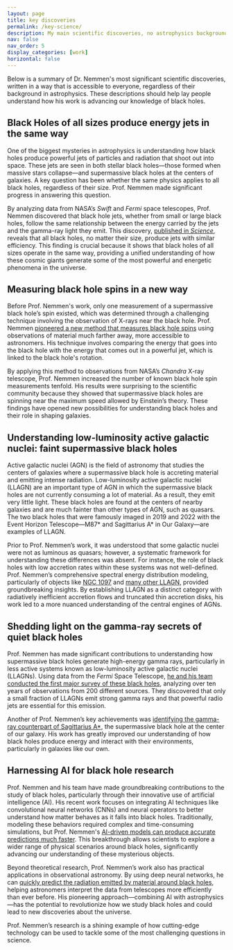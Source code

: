 ```yaml
---
layout: page
title: key discoveries
permalink: /key-science/
description: My main scientific discoveries, no astrophysics background required.
nav: false
nav_order: 5
display_categories: [work]
horizontal: false
---
```





Below is a summary of Dr. Nemmen's most significant scientific discoveries, written in a way that is accessible to everyone, regardless of their background in astrophysics. These descriptions should help lay people understand how his work is advancing our knowledge of black holes.

## Black Holes of all sizes produce energy jets in the same way 

One of the biggest mysteries in astrophysics is understanding how black holes produce powerful jets of particles and radiation that shoot out into space. These jets are seen in both stellar black holes—those formed when massive stars collapse—and supermassive black holes at the centers of galaxies. A key question has been whether the same physics applies to all black holes, regardless of their size. Prof. Nemmen made significant progress in answering this question.

By analyzing data from NASA’s *Swift* and *Fermi* space telescopes, Prof. Nemmen discovered that black hole jets, whether from small or large black holes, follow the same relationship between the energy carried by the jets and the gamma-ray light they emit. This discovery, [published in _Science_](https://ui.adsabs.harvard.edu/abs/2012Sci...338.1445N/abstract), reveals that all black holes, no matter their size, produce jets with similar efficiency. This finding is crucial because it shows that black holes of all sizes operate in the same way, providing a unified understanding of how these cosmic giants generate some of the most powerful and energetic phenomena in the universe.

## Measuring black hole spins in a new way

Before Prof. Nemmen's work, only one measurement of a supermassive black hole’s spin existed, which was determined through a challenging technique involving the observation of X-rays near the black hole. Prof. Nemmen [pioneered a new method that measures black hole spins](https://ui.adsabs.harvard.edu/abs/2007MNRAS.377.1652N/abstract) using observations of material much farther away, more accessible to astronomers. His technique involves comparing the energy that goes into the black hole with the energy that comes out in a powerful jet, which is linked to the black hole's rotation.

By applying this method to observations from NASA’s *Chandra* X-ray telescope, Prof. Nemmen increased the number of known black hole spin measurements tenfold. His results were surprising to the scientific community because they showed that supermassive black holes are spinning near the maximum speed allowed by Einstein’s theory. These findings have opened new possibilities for understanding black holes and their role in shaping galaxies.

## Understanding low-luminosity active galactic nuclei: faint supermassive black holes

Active galactic nuclei (AGN) is the field of astronomy that studies the centers of galaxies where a supermassive black hole is accreting material and emitting intense radiation. Low-luminosity active galactic nuclei (LLAGN) are an important type of AGN in which the supermassive black holes are not currently consuming a lot of material. As a result, they emit very little light. These black holes are found at the centers of nearby galaxies and are much fainter than other types of AGN, such as quasars. The two black holes that were famously imaged in 2019 and 2022 with the Event Horizon Telescope—M87* and Sagittarius A* in Our Galaxy—are examples of LLAGN.

Prior to Prof. Nemmen’s work, it was understood that some galactic nuclei were not as luminous as quasars; however, a systematic framework for understanding these differences was absent. For instance, the role of black holes with low accretion rates within these systems was not well-defined. Prof. Nemmen’s comprehensive spectral energy distribution modeling, particularly of objects like [NGC 1097](https://ui.adsabs.harvard.edu/abs/2006ApJ...643..652N/abstract) and [many other LLAGN](https://ui.adsabs.harvard.edu/abs/2014MNRAS.438.2804N/abstract), provided groundbreaking insights. By establishing LLAGN as a distinct category with radiatively inefficient accretion flows and truncated thin accretion disks, his work led to a more nuanced understanding of the central engines of AGNs. 

## Shedding light on the gamma-ray secrets of quiet black holes

Prof. Nemmen has made significant contributions to understanding how supermassive black holes generate high-energy gamma rays, particularly in less active systems known as low-luminosity active galactic nuclei (LLAGNs). Using data from the *Fermi* Space Telescope, [he and his team conducted the first major survey of these black holes](https://ui.adsabs.harvard.edu/abs/2020MNRAS.492.4120D/abstract), analyzing over ten years of observations from 200 different sources. They discovered that only a small fraction of LLAGNs emit strong gamma rays and that powerful radio jets are essential for this emission.

Another of Prof. Nemmen’s key achievements was [identifying the gamma-ray counterpart of Sagittarius A*](https://ui.adsabs.harvard.edu/abs/2021ApJ...918...30C/abstract), the supermassive black hole at the center of our galaxy. His work has greatly improved our understanding of how black holes produce energy and interact with their environments, particularly in galaxies like our own.

## Harnessing AI for black hole research

Prof. Nemmen and his team have made groundbreaking contributions to the study of black holes, particularly through their innovative use of artificial intelligence (AI). His recent work focuses on integrating AI techniques like convolutional neural networks (CNNs) and neural operators to better understand how matter behaves as it falls into black holes. Traditionally, modeling these behaviors required complex and time-consuming simulations, but Prof. Nemmen's [AI-driven models can produce accurate predictions much faster](https://ui.adsabs.harvard.edu/abs/2022MNRAS.512.5848D/abstract). This breakthrough allows scientists to explore a wider range of physical scenarios around black holes, significantly advancing our understanding of these mysterious objects.

Beyond theoretical research, Prof. Nemmen’s work also has practical applications in observational astronomy. By using deep neural networks, he can [quickly predict the radiation emitted by material around black holes](https://ui.adsabs.harvard.edu/abs/2022MNRAS.509.5657A/abstract), helping astronomers interpret the data from telescopes more efficiently than ever before. His pioneering approach—combining AI with astrophysics—has the potential to revolutionize how we study black holes and could lead to new discoveries about the universe. 

Prof. Nemmen’s research is a shining example of how cutting-edge technology can be used to tackle some of the most challenging questions in science.